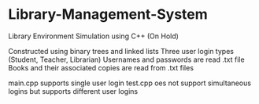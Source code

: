 # Library-Management-System
Library Environment Simulation using C++ (On Hold)

Constructed using binary trees and linked lists
Three user login types (Student, Teacher, Librarian)
Usernames and passwords are read .txt file
Books and their associated copies are read from .txt files

main.cpp supports single user login
test.cpp oes not support simultaneous logins but supports different user logins

